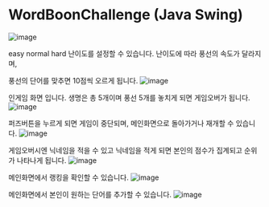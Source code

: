 # WordBoonChallenge (Java Swing)
![image](https://github.com/user-attachments/assets/086f2538-28fb-41ea-9333-e5853386dba3)

easy normal hard 난이도를 설정할 수 있습니다. 난이도에 따라 풍선의 속도가 달라지며,

풍선의 단어를 맞추면 10점씩 오르게 됩니다.
![image](https://github.com/user-attachments/assets/5b58a754-6438-4e42-b292-da8d13c33f6c)

인게임 화면 입니다. 생명은 총 5개이며 풍선 5개를 놓치게 되면 게임오버가 됩니다.
![image](https://github.com/user-attachments/assets/84857779-4595-4fa5-b0e7-5d8ca7cdd720)

퍼즈버튼을 누르게 되면 게임이 중단되며, 메인화면으로 돌아가거나 재개할 수 있습니다.
![image](https://github.com/user-attachments/assets/d6ca1271-acb8-4549-847c-50fd48dc3598)

게임오버시엔 닉네임을 적을 수 있고 닉네임을 적게 되면 본인의 점수가 집계되고 순위가 나타나게 됩니다.
![image](https://github.com/user-attachments/assets/02baf3a8-65d0-46e9-8064-08035fced165)

메인화면에서 랭킹을 확인할 수 있습니다.
![image](https://github.com/user-attachments/assets/f852d86c-ac15-4fed-9340-03512fd32220)

메인화면에서 본인이 원하는 단어를 추가할 수 있습니다.
![image](https://github.com/user-attachments/assets/fb6a3a40-2385-440e-b402-c00014ed508b)
